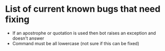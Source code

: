 # List of current known bugs that need fixing
* If an apostrophe or quotation is used then bot raises an exception and doesn't answer
* Command must be all lowercase (not sure if this can be fixed)